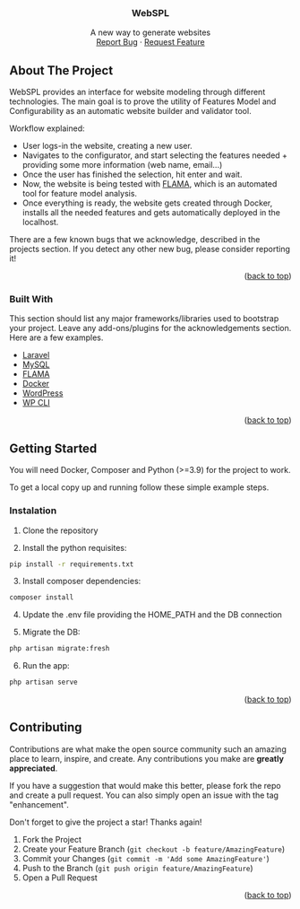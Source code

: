 <div id="top"></div>
<br />
<div align="center">

  <h3 align="center">WebSPL</h3>

  <p align="center">
    A new way to generate websites
    <br />
    <a href="https://github.com/diverso-lab/webspl/issues">Report Bug</a>
    ·
    <a href="https://github.com/diverso-lab/webspl/issues">Request Feature</a>
  </p>
</div>

<!-- ABOUT THE PROJECT -->
## About The Project

WebSPL provides an interface for website modeling through different technologies. The main goal is to prove the utility of Features Model and Configurability as an automatic website builder and validator tool.

Workflow explained:
* User logs-in the website, creating a new user.
* Navigates to the configurator, and start selecting the features needed + providing some more information (web name, email...)
* Once the user has finished the selection, hit enter and wait. 
* Now, the website is being tested with [FLAMA](https://github.com/diverso-lab/core), which is an automated tool for feature model analysis.
* Once everything is ready, the website gets created through Docker, installs all the needed features and gets automatically deployed in the localhost.

There are a few known bugs that we acknowledge, described in the projects section. If you detect any other new bug, please consider reporting it!

<p align="right">(<a href="#top">back to top</a>)</p>



### Built With

This section should list any major frameworks/libraries used to bootstrap your project. Leave any add-ons/plugins for the acknowledgements section. Here are a few examples.

* [Laravel](https://laravel.com)
* [MySQL](https://www.mysql.com/)
* [FLAMA](https://github.com/diverso-lab/core)
* [Docker](https://www.docker.com/)
* [WordPress](https://wordpress.org)
* [WP CLI](https://wp-cli.org/es/)

<p align="right">(<a href="#top">back to top</a>)</p>



<!-- GETTING STARTED -->
## Getting Started

You will need Docker, Composer and Python (>=3.9) for the project to work.

To get a local copy up and running follow these simple example steps.

### Instalation

1. Clone the repository

2. Install the python requisites:
  ```sh
  pip install -r requirements.txt
  ```
3. Install composer dependencies:
  ```sh
  composer install
  ```
4. Update the .env file providing the HOME_PATH and the DB connection

5. Migrate the DB:
  ```sh
  php artisan migrate:fresh
  ```
6. Run the app:
  ```sh
  php artisan serve
  ```

<p align="right">(<a href="#top">back to top</a>)</p>

<!-- CONTRIBUTING -->
## Contributing

Contributions are what make the open source community such an amazing place to learn, inspire, and create. Any contributions you make are **greatly appreciated**.

If you have a suggestion that would make this better, please fork the repo and create a pull request. You can also simply open an issue with the tag "enhancement".

Don't forget to give the project a star! Thanks again!

1. Fork the Project
2. Create your Feature Branch (`git checkout -b feature/AmazingFeature`)
3. Commit your Changes (`git commit -m 'Add some AmazingFeature'`)
4. Push to the Branch (`git push origin feature/AmazingFeature`)
5. Open a Pull Request

<p align="right">(<a href="#top">back to top</a>)</p>

[contributors-url]: https://github.com/diverso-lab/webspl/graphs/contributors
[forks-url]: https://github.com/diverso-lab/webspl/network/members
[stars-url]: https://github.com/diverso-lab/webspl/stargazers
[issues-url]: https://github.com/diverso-lab/webspl/issues

